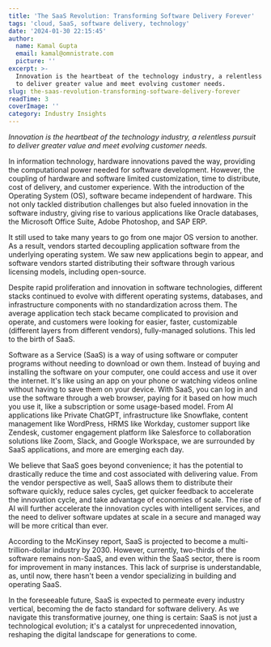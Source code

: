 ```yaml
---
title: 'The SaaS Revolution: Transforming Software Delivery Forever'
tags: 'cloud, SaaS, software delivery, technology'
date: '2024-01-30 22:15:45'
author:
  name: Kamal Gupta
  email: kamal@omnistrate.com
  picture: ''
excerpt: >-
  Innovation is the heartbeat of the technology industry, a relentless pursuit
  to deliver greater value and meet evolving customer needs.
slug: the-saas-revolution-transforming-software-delivery-forever
readTime: 3
coverImage: ''
category: Industry Insights
---
```


*Innovation is the heartbeat of the technology industry, a relentless pursuit to deliver greater value and meet evolving customer needs.*

In information technology, hardware innovations paved the way, providing the computational power needed for software development. However, the coupling of hardware and software limited customization, time to distribute, cost of delivery, and customer experience. With the introduction of the Operating System (OS), software became independent of hardware. This not only tackled distribution challenges but also fueled innovation in the software industry, giving rise to various applications like Oracle databases, the Microsoft Office Suite, Adobe Photoshop, and SAP ERP.

It still used to take many years to go from one major OS version to another. As a result, vendors started decoupling application software from the underlying operating system. We saw new applications begin to appear, and software vendors started distributing their software through various licensing models, including open-source.

Despite rapid proliferation and innovation in software technologies, different stacks continued to evolve with different operating systems, databases, and infrastructure components with no standardization across them. The average application tech stack became complicated to provision and operate, and customers were looking for easier, faster, customizable (different layers from different vendors), fully-managed solutions. This led to the birth of SaaS.

Software as a Service (SaaS) is a way of using software or computer programs without needing to download or own them. Instead of buying and installing the software on your computer, one could access and use it over the internet. It's like using an app on your phone or watching videos online without having to save them on your device. With SaaS, you can log in and use the software through a web browser, paying for it based on how much you use it, like a subscription or some usage-based model. From AI applications like Private ChatGPT, infrastructure like Snowflake, content management like WordPress, HRMS like Workday, customer support like Zendesk, customer engagement platform like Salesforce to collaboration solutions like Zoom, Slack, and Google Workspace, we are surrounded by SaaS applications, and more are emerging each day.

We believe that SaaS goes beyond convenience; it has the potential to drastically reduce the time and cost associated with delivering value. From the vendor perspective as well, SaaS allows them to distribute their software quickly, reduce sales cycles, get quicker feedback to accelerate the innovation cycle, and take advantage of economies of scale. The rise of AI will further accelerate the innovation cycles with intelligent services, and the need to deliver software updates at scale in a secure and managed way will be more critical than ever.

According to the McKinsey report, SaaS is projected to become a multi-trillion-dollar industry by 2030. However, currently, two-thirds of the software remains non-SaaS, and even within the SaaS sector, there is room for improvement in many instances. This lack of surprise is understandable, as, until now, there hasn't been a vendor specializing in building and operating SaaS. 

In the foreseeable future, SaaS is expected to permeate every industry vertical, becoming the de facto standard for software delivery. As we navigate this transformative journey, one thing is certain: SaaS is not just a technological evolution; it's a catalyst for unprecedented innovation, reshaping the digital landscape for generations to come.
